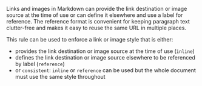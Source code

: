 Links and images in Markdown can provide the link destination or image source
at the time of use or can define it elsewhere and use a label for reference.
The reference format is convenient for keeping paragraph text clutter-free
and makes it easy to reuse the same URL in multiple places.

This rule can be used to enforce a link or image style that is either:

- provides the link destination or image source at the time of use (`inline`)
- defines the link destination or image source elsewhere to be referenced by
  label (`reference`)
- or `consistent`: `inline` or `reference` can be used but the whole document
  must use the same style throughout
